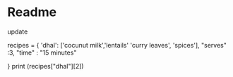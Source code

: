# Readme
update

recipes = {
    'dhal': ['cocunut milk','lentails' 'curry leaves', 'spices'],
    "serves" :3,
    "time" : "15 minutes"
    
}
print (recipes["dhal"][2])
